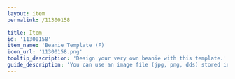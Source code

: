 ```yaml
---
layout: item
permalink: /11300158

title: Item
id: '11300158'
item_name: 'Beanie Template (F)'
icon_url: '11300158.png'
tooltip_description: 'Design your very own beanie with this template.'
guide_description: 'You can use an image file (jpg, png, dds) stored in the MapleStory2\Custom\Equip folder.'
---
```

